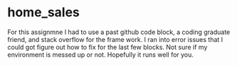 # home_sales

For this assignmne I had to use a past github code block, a coding graduate friend, and stack overflow for the frame work. I ran into error issues that I could got figure out how to fix for the last few blocks. Not sure if my environment is messed up or not. Hopefully it runs well for you.
